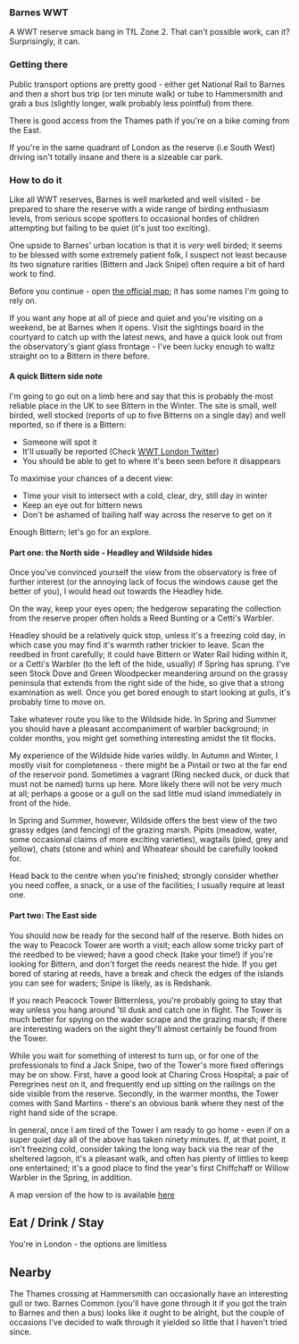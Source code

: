 ### Barnes WWT

A WWT reserve smack bang in TfL Zone 2. That can't possible work, can
it? Surprisingly, it can.

### Getting there

Public transport options are pretty good - either get National Rail to
Barnes and then a short bus trip (or ten minute walk) or tube to
Hammersmith and grab a bus (slightly longer, walk probably less
pointful) from there.

There is good access from the Thames path if you're on a bike coming
from the East.

If you're in the same quadrant of London as the reserve (i.e South
West) driving isn't totally insane and there is a sizeable car park.

### How to do it

Like all WWT reserves, Barnes is well marketed and well visited - be
prepared to share the reserve with a wide range of birding enthusiasm
levels, from serious scope spotters to occasional hordes of children
attempting but failing to be quiet (it's just too exciting).

One upside to Barnes' urban location is that it is _very_ well birded;
it seems to be blessed with some extremely patient folk, I suspect not
least because its two signature rarities (Bittern and Jack Snipe)
often require a bit of hard work to find.

Before you continue - open [the official
map](https://www.wwt.org.uk/userfiles/images/Centre%20maps/WWTLondon-MAP.jpg);
it has some names I'm going to rely on.

If you want any hope at all of piece and quiet and you're visiting on
a weekend, be at Barnes when it opens. Visit the sightings board in
the courtyard to catch up with the latest news, and have a quick look
out from the observatory's giant glass frontage - I've been lucky
enough to waltz straight on to a Bittern in there before.

#### A quick Bittern side note

I'm going to go out on a limb here and say that this is probably the
most reliable place in the UK to see Bittern in the Winter. The site
is small, well birded, well stocked (reports of up to five Bitterns on
a single day) and well reported, so if there is a Bittern:

  * Someone will spot it
  * It'll usually be reported (Check [WWT London Twitter](https://twitter.com/wwtlondon?lang=en))
  * You should be able to get to where it's been seen before it disappears

To maximise your chances of a decent view:

  * Time your visit to intersect with a cold, clear, dry, still day in winter
  * Keep an eye out for bittern news
  * Don't be ashamed of bailing half way across the reserve to get on it

Enough Bittern; let's go for an explore.

#### Part one: the North side - Headley and Wildside hides

Once you've convinced yourself the view from the observatory is free
of further interest (or the annoying lack of focus the windows cause
get the better of you), I would head out towards the Headley hide.

On the way, keep your eyes open; the hedgerow separating the
collection from the reserve proper often holds a Reed Bunting or a
Cetti's Warbler.

Headley should be a relatively quick stop, unless it's a freezing cold
day, in which case you may find it's warmth rather trickier to
leave. Scan the reedbed in front carefully; it could have Bittern or
Water Rail hiding within it, or a Cetti's Warbler (to the left of the
hide, usually) if Spring has sprung. I've seen Stock Dove and Green
Woodpecker meandering around on the grassy peninsula that extends from
the right side of the hide, so give that a strong examination as
well. Once you get bored enough to start looking at gulls, it's
probably time to move on.

Take whatever route you like to the Wildside hide. In Spring and
Summer you should have a pleasant accompaniment of warbler background;
in colder months, you might get something interesting amidst the tit
flocks.

My experience of the Wildside hide varies wildly. In Autumn and
Winter, I mostly visit for completeness - there might be a Pintail or
two at the far end of the reservoir pond. Sometimes a vagrant (Ring
necked duck, or duck that must not be named) turns up here. More
likely there will not be very much at all; perhaps a goose or a gull
on the sad little mud island immediately in front of the hide.

In Spring and Summer, however, Wildside offers the best view of the two
grassy edges (and fencing) of the grazing marsh. Pipits (meadow,
water, some occasional claims of more exciting varieties), wagtails
(pied, grey and yellow), chats (stone and whin) and Wheatear should be
carefully looked for.

Head back to the centre when you're finished; strongly consider
whether you need coffee, a snack, or a use of the facilities; I
usually require at least one.

#### Part two: The East side

You should now be ready for the second half of the reserve. Both hides
on the way to Peacock Tower are worth a visit; each allow some tricky
part of the reedbed to be viewed; have a good check (take your time!)
if you're looking for Bittern, and don't forget the reeds nearest the
hide. If you get bored of staring at reeds, have a break and check the
edges of the islands you can see for waders; Snipe is likely, as is
Redshank.

If you reach Peacock Tower Bitternless, you're probably going to stay
that way unless you hang around 'til dusk and catch one in flight. The
Tower is much better for spying on the wader scrape and the grazing
marsh; if there are interesting waders on the sight they'll almost
certainly be found from the Tower.

While you wait for something of interest to turn up, or for one of the
professionals to find a Jack Snipe, two of the Tower's more fixed
offerings may be on show. First, have a good look at Charing Cross
Hospital; a pair of Peregrines nest on it, and frequently end up
sitting on the railings on the side visible from the
reserve. Secondly, in the warmer months, the Tower comes with Sand
Martins - there's an obvious bank where they nest of the right hand
side of the scrape.

In general, once I am tired of the Tower I am ready to go home - even
if on a super quiet day all of the above has taken ninety minutes. If,
at that point, it isn't freezing cold, consider taking the long way
back via the rear of the sheltered lagoon, it's a pleasant walk, and
often has plenty of littlies to keep one entertained; it's a good
place to find the year's first Chiffchaff or Willow Warbler in the
Spring, in addition.

A map version of the how to is available
[here](https://drive.google.com/open?id=1hea4aGqt_3IZi8UkvRKxQV5i4JbYw_q_&usp=sharing)

## Eat / Drink / Stay

You're in London - the options are limitless

## Nearby

The Thames crossing at Hammersmith can occasionally have an
interesting gull or two. Barnes Common (you'll have gone through it if
you got the train to Barnes and then a bus) looks like it ought to be
alright, but the couple of occasions I've decided to walk through it
yielded so little that I haven't tried since.